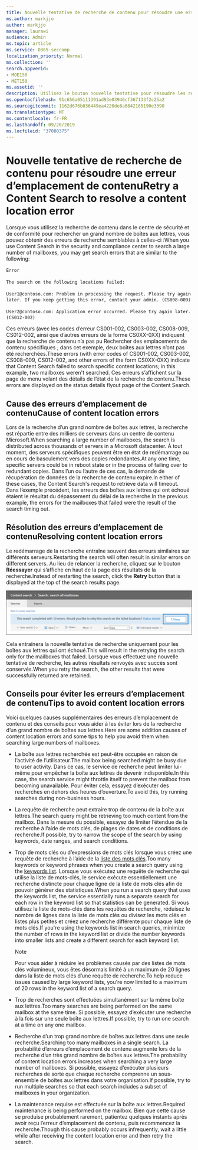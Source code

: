 ```yaml
---
title: Nouvelle tentative de recherche de contenu pour résoudre une erreur d’emplacement de contenu
ms.author: markjjo
author: markjjo
manager: laurawi
audience: Admin
ms.topic: article
ms.service: O365-seccomp
localization_priority: Normal
ms.collection: ''
search.appverid:
- MOE150
- MET150
ms.assetid: ''
description: Utilisez le bouton nouvelle tentative pour résoudre les recherches de contenu présentant des erreurs d’emplacement de contenu.
ms.openlocfilehash: 91c656a05111391ad93e03946cf367133f2c25a2
ms.sourcegitcommit: 1162d676b036449ea4220de8a6642165190e3398
ms.translationtype: MT
ms.contentlocale: fr-FR
ms.lasthandoff: 09/20/2019
ms.locfileid: "37080375"
---
```

# <a name="retry-a-content-search-to-resolve-a-content-location-error"></a><span data-ttu-id="1140d-103">Nouvelle tentative de recherche de contenu pour résoudre une erreur d’emplacement de contenu</span><span class="sxs-lookup"><span data-stu-id="1140d-103">Retry a Content Search to resolve a content location error</span></span>

<span data-ttu-id="1140d-104">Lorsque vous utilisez la recherche de contenu dans le centre de sécurité et de conformité pour rechercher un grand nombre de boîtes aux lettres, vous pouvez obtenir des erreurs de recherche semblables à celles-ci :</span><span class="sxs-lookup"><span data-stu-id="1140d-104">When you use Content Search in the security and compliance center to search a large number of mailboxes, you may get search errors that are similar to the following:</span></span>

```
Error

The search on the following locations failed:

User1@contoso.com: Problem in processing the request. Please try again later. If you keep getting this error, contact your admin. (CS008-009)

User2@contoso.com: Application error occurred. Please try again later. (CS012-002)
```

<span data-ttu-id="1140d-105">Ces erreurs (avec les codes d’erreur CS001-002, CS003-002, CS008-009, CS012-002, ainsi que d’autres erreurs de la forme CS0XX-0XX) indiquent que la recherche de contenu n’a pas pu Rechercher des emplacements de contenu spécifiques ; dans cet exemple, deux boîtes aux lettres n’ont pas été recherchées.</span><span class="sxs-lookup"><span data-stu-id="1140d-105">These errors (with error codes of CS001-002, CS003-002, CS008-009, CS012-002, and other errors of the form CS0XX-0XX) indicate that Content Search failed to search specific content locations; in this example, two mailboxes weren't searched.</span></span> <span data-ttu-id="1140d-106">Ces erreurs s’affichent sur la page de menu volant des détails de l’état de la recherche de contenu.</span><span class="sxs-lookup"><span data-stu-id="1140d-106">These errors are displayed on the status details flyout page of the Content Search.</span></span>

## <a name="cause-of-content-location-errors"></a><span data-ttu-id="1140d-107">Cause des erreurs d’emplacement de contenu</span><span class="sxs-lookup"><span data-stu-id="1140d-107">Cause of content location errors</span></span>

<span data-ttu-id="1140d-108">Lors de la recherche d’un grand nombre de boîtes aux lettres, la recherche est répartie entre des milliers de serveurs dans un centre de contenu Microsoft.</span><span class="sxs-lookup"><span data-stu-id="1140d-108">When searching a large number of mailboxes, the search is distributed across thousands of servers in a Microsoft datacenter.</span></span> <span data-ttu-id="1140d-109">À tout moment, des serveurs spécifiques peuvent être en état de redémarrage ou en cours de basculement vers des copies redondantes.</span><span class="sxs-lookup"><span data-stu-id="1140d-109">At any one time, specific servers could be in reboot state or in the process of failing over to redundant copies.</span></span> <span data-ttu-id="1140d-110">Dans l’un ou l’autre de ces cas, la demande de récupération de données de la recherche de contenu expire.</span><span class="sxs-lookup"><span data-stu-id="1140d-110">In either of these cases, the Content Search's request to retrieve data will timeout.</span></span> <span data-ttu-id="1140d-111">Dans l’exemple précédent, les erreurs des boîtes aux lettres qui ont échoué étaient le résultat du dépassement du délai de la recherche.</span><span class="sxs-lookup"><span data-stu-id="1140d-111">In the previous example, the errors for the mailboxes that failed were the result of the search timing out.</span></span>

## <a name="resolving-content-location-errors"></a><span data-ttu-id="1140d-112">Résolution des erreurs d’emplacement de contenu</span><span class="sxs-lookup"><span data-stu-id="1140d-112">Resolving content location errors</span></span>

<span data-ttu-id="1140d-113">Le redémarrage de la recherche entraîne souvent des erreurs similaires sur différents serveurs.</span><span class="sxs-lookup"><span data-stu-id="1140d-113">Restarting the search will often result in similar errors on different servers.</span></span> <span data-ttu-id="1140d-114">Au lieu de relancer la recherche, cliquez sur le bouton **Réessayer** qui s’affiche en haut de la page des résultats de la recherche.</span><span class="sxs-lookup"><span data-stu-id="1140d-114">Instead of restarting the search, click the **Retry** button that is displayed at the top of the search results page.</span></span>

![Cliquez sur le bouton Réessayer pour résoudre les erreurs d’emplacement de contenu](media/retrycontentsearch3.png)

<span data-ttu-id="1140d-116">Cela entraînera la nouvelle tentative de recherche uniquement pour les boîtes aux lettres qui ont échoué.</span><span class="sxs-lookup"><span data-stu-id="1140d-116">This will result in the retrying the search only for the mailboxes that failed.</span></span> <span data-ttu-id="1140d-117">Lorsque vous effectuez une nouvelle tentative de recherche, les autres résultats renvoyés avec succès sont conservés.</span><span class="sxs-lookup"><span data-stu-id="1140d-117">When you retry the search, the other results that were successfully returned are retained.</span></span>

## <a name="tips-to-avoid-content-location-errors"></a><span data-ttu-id="1140d-118">Conseils pour éviter les erreurs d’emplacement de contenu</span><span class="sxs-lookup"><span data-stu-id="1140d-118">Tips to avoid content location errors</span></span>

<span data-ttu-id="1140d-119">Voici quelques causes supplémentaires des erreurs d’emplacement de contenu et des conseils pour vous aider à les éviter lors de la recherche d’un grand nombre de boîtes aux lettres.</span><span class="sxs-lookup"><span data-stu-id="1140d-119">Here are some addition causes of content location errors and some tips to help you avoid them when searching large numbers of mailboxes.</span></span>

- <span data-ttu-id="1140d-120">La boîte aux lettres recherchée est peut-être occupée en raison de l’activité de l’utilisateur.</span><span class="sxs-lookup"><span data-stu-id="1140d-120">The mailbox being searched might be busy due to user activity.</span></span> <span data-ttu-id="1140d-121">Dans ce cas, le service de recherche peut limiter lui-même pour empêcher la boîte aux lettres de devenir indisponible.</span><span class="sxs-lookup"><span data-stu-id="1140d-121">In this case, the search service might throttle itself to prevent the mailbox from becoming unavailable.</span></span> <span data-ttu-id="1140d-122">Pour éviter cela, essayez d’exécuter des recherches en dehors des heures d’ouverture.</span><span class="sxs-lookup"><span data-stu-id="1140d-122">To avoid this, try running searches during non-business hours.</span></span>

- <span data-ttu-id="1140d-123">La requête de recherche peut extraire trop de contenu de la boîte aux lettres.</span><span class="sxs-lookup"><span data-stu-id="1140d-123">The search query might be retrieving too much content from the mailbox.</span></span> <span data-ttu-id="1140d-124">Dans la mesure du possible, essayez de limiter l’étendue de la recherche à l’aide de mots clés, de plages de dates et de conditions de recherche.</span><span class="sxs-lookup"><span data-stu-id="1140d-124">If possible, try to narrow the scope of the search by using keywords, date ranges, and search conditions.</span></span>

- <span data-ttu-id="1140d-125">Trop de mots clés ou d’expressions de mots clés lorsque vous créez une requête de recherche à l’aide de la [liste des mots clés](view-keyword-statistics-for-content-search.md#get-keyword-statistics-for-content-searches).</span><span class="sxs-lookup"><span data-stu-id="1140d-125">Too many keywords or keyword phrases when you create a search query using the [keywords list](view-keyword-statistics-for-content-search.md#get-keyword-statistics-for-content-searches).</span></span> <span data-ttu-id="1140d-126">Lorsque vous exécutez une requête de recherche qui utilise la liste de mots-clés, le service exécute essentiellement une recherche distincte pour chaque ligne de la liste de mots clés afin de pouvoir générer des statistiques.</span><span class="sxs-lookup"><span data-stu-id="1140d-126">When you run a search query that uses the keywords list, the service essentially runs a separate search for each row in the keyword list so that statistics can be generated.</span></span> <span data-ttu-id="1140d-127">Si vous utilisez la liste de mots-clés dans les requêtes de recherche, réduisez le nombre de lignes dans la liste de mots clés ou divisez les mots clés en listes plus petites et créez une recherche différente pour chaque liste de mots clés.</span><span class="sxs-lookup"><span data-stu-id="1140d-127">If you're using the keywords list in search queries, minimize the number of rows in the keyword list or divide the number keywords into smaller lists and create a different search for each keyword list.</span></span>

  > [!NOTE]
  > <span data-ttu-id="1140d-128">Pour vous aider à réduire les problèmes causés par des listes de mots clés volumineux, vous êtes désormais limité à un maximum de 20 lignes dans la liste de mots clés d’une requête de recherche.</span><span class="sxs-lookup"><span data-stu-id="1140d-128">To help reduce issues caused by large keyword lists, you're now limited to a maximum of 20 rows in the keyword list of a search query.</span></span>

- <span data-ttu-id="1140d-129">Trop de recherches sont effectuées simultanément sur la même boîte aux lettres.</span><span class="sxs-lookup"><span data-stu-id="1140d-129">Too many searches are being performed on the same mailbox at the same time.</span></span> <span data-ttu-id="1140d-130">Si possible, essayez d’exécuter une recherche à la fois sur une seule boîte aux lettres.</span><span class="sxs-lookup"><span data-stu-id="1140d-130">If possible, try to run one search at a time on any one mailbox.</span></span>

- <span data-ttu-id="1140d-131">Recherche d’un trop grand nombre de boîtes aux lettres dans une seule recherche.</span><span class="sxs-lookup"><span data-stu-id="1140d-131">Searching too many mailboxes in a single search.</span></span> <span data-ttu-id="1140d-132">La probabilité d’erreurs d’emplacement de contenu augmente lors de la recherche d’un très grand nombre de boîtes aux lettres.</span><span class="sxs-lookup"><span data-stu-id="1140d-132">The probability of content location errors increases when searching a very large number of mailboxes.</span></span> <span data-ttu-id="1140d-133">Si possible, essayez d’exécuter plusieurs recherches de sorte que chaque recherche comprenne un sous-ensemble de boîtes aux lettres dans votre organisation.</span><span class="sxs-lookup"><span data-stu-id="1140d-133">If possible, try to run multiple searches so that each search includes a subset of  mailboxes in your organization.</span></span>

- <span data-ttu-id="1140d-134">La maintenance requise est effectuée sur la boîte aux lettres.</span><span class="sxs-lookup"><span data-stu-id="1140d-134">Required maintenance is being performed on the mailbox.</span></span> <span data-ttu-id="1140d-135">Bien que cette cause se produise probablement rarement, patientez quelques instants après avoir reçu l’erreur d’emplacement de contenu, puis recommencez la recherche.</span><span class="sxs-lookup"><span data-stu-id="1140d-135">Though this cause probably occurs infrequently, wait a little while after receiving the content location error and then retry the search.</span></span>
